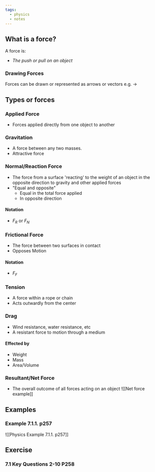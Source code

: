 ```yaml
---
tags:
  - physics
  - notes
---
```

## What is a force?
A force is:
- *The push or pull on an object*
### Drawing Forces
Forces can be drawn or represented as arrows  or vectors 
e.g. $\rightarrow$ 

## Types or forces
### Applied Force
- Forces applied directly from one object to another
### Gravitation 
- A force between any two masses.
- Attractive force
### Normal/Reaction Force
- The force from a surface 'reacting' to the weight of an object in the opposite direction to gravity and other applied forces
- "Equal and opposite"
	- Equal in the total force applied
	- In opposite direction
#### Notation
- $F_R$ or $F_N$ 
### Frictional Force
- The force between two surfaces in contact
- Opposes Motion
#### Notation
- $F_F$ 
###  Tension
- A force within a rope or chain
- Acts outwardly from the center
### Drag
- Wind resistance,  water resistance, etc
- A resistant force to motion through a medium
#### Effected by
- Weight 
- Mass
- Area/Volume
### Resultant/Net Force
- The overall outcome of all forces acting on an object
![[Net force example]]

## Examples
### Example 7.1.1. p257
![[Physics Example 7.1.1. p257]]
## Exercise
### 7.1 Key Questions 2-10 P258








